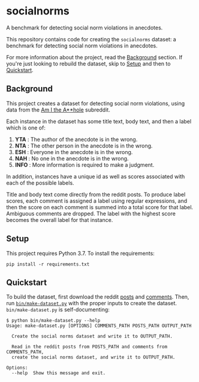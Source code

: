 socialnorms
===========
A benchmark for detecting social norm violations in anecdotes.

This repository contains code for creating the `socialnorms` dataset: a
benchmark for detecting social norm violations in anecdotes.

For more information about the project, read the [Background](#background)
section. If you're just looking to rebuild the dataset, skip to
[Setup](#setup) and then to [Quickstart](#quickstart).


Background
----------
This project creates a dataset for detecting social norm violations,
using data from the [Am I the A**hole][amitheasshole-subreddit]
subreddit.

Each instance in the dataset has some title text, body text, and then a
label which is one of:

  1. **YTA**  : The author of the anecdote is in the wrong.
  2. **NTA**  : The other person in the anecdote is in the wrong.
  3. **ESH**  : Everyone in the anecdote is in the wrong.
  4. **NAH**  : No one in the anecdote is in the wrong.
  5. **INFO** : More information is required to make a judgment.

In addition, instances have a unique id as well as scores associated
with each of the possible labels.

Title and body text come directly from the reddit posts. To produce
label scores, each comment is assigned a label using regular
expressions, and then the score on each comment is summed into a total
score for that label. Ambiguous comments are dropped. The label with the
highest score becomes the overall label for that instance.


Setup
-----
This project requires Python 3.7. To install the requirements:

```
pip install -r requirements.txt
```


Quickstart
----------
To build the dataset, first download the reddit
[posts][reddit-posts] and [comments][reddit-comments]. Then, run
[`bin/make-dataset.py`][make-dataset.py] with the proper inputs to
create the dataset. `bin/make-dataset.py` is self-documenting:

```
$ python bin/make-dataset.py --help
Usage: make-dataset.py [OPTIONS] COMMENTS_PATH POSTS_PATH OUTPUT_PATH

  Create the social norms dataset and write it to OUTPUT_PATH.

  Read in the reddit posts from POSTS_PATH and comments from COMMENTS_PATH,
  create the social norms dataset, and write it to OUTPUT_PATH.

Options:
  --help  Show this message and exit.
```


[amitheasshole-subreddit]: https://www.reddit.com/r/AmItheAsshole/
[make-dataset.py]: ./bin/make-dataset.py
[reddit-posts]: http://files.pushshift.io/reddit/submissions/
[reddit-comments]: http://files.pushshift.io/reddit/comments/
